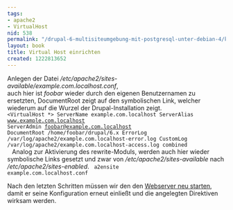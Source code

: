 ```yaml
---
tags:
- apache2
- VirtualHost
nid: 538
permalink: "/drupal-6-multisiteumgebung-mit-postgresql-unter-debian-4/konfiguration-von-apache/virtual-host-einrichten.html"
layout: book
title: Virtual Host einrichten
created: 1222813652
---
```

Anlegen der Datei <i>/etc/apache2/sites-available/example.com.localhost.conf</i>,<br /> auch hier ist <i>foobar</i> wieder durch den eigenen Benutzernamen zu ersetzten,  DocumentRoot zeigt auf den symbolischen Link, welcher wiederum auf die Wurzel der Drupal-Installation zeigt.
<code>
<VirtualHost *>
ServerName example.com.localhost
ServerAlias www.example.com.localhost
ServerAdmin foobar@example.com.localhost
DocumentRoot /home/foobar/drupal/6.x
ErrorLog /var/log/apache2/example.com.localhost-error.log
CustomLog /var/log/apache2/example.com.localhost-access.log combined
</VirtualHost>
</code>
Analog zur Aktivierung des rewrite-Moduls, werden auch hier wieder symbolische Links gesetzt und zwar von <i>/etc/apache2/sites-available</i> nach <i>/etc/apache2/sites-enabled</i>.
<code>
a2ensite example.com.localhost.conf
</code>
<p>Nach den letzten Schritten müssen wir den den <a href="http://netzaffe.de/2008/09/30/drupal-6-multisiteumgebung-mit-postgresql-unter-debian-4/konfiguration/neustart-von-apach">Webserver neu starten</a>, damit er seine Konfiguration erneut einließt und die angelegten Direktiven wirksam werden.</p>
